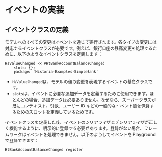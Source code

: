 # イベントの実装

## イベントクラスの定義

モデルへのすべての変更はイベントを通じて実行されます。各タイプの変更には対応するイベントクラスが必要です。例えば、銀行口座の残高変更を処理するために、以下のようなイベントクラスを定義します：

```Smalltalk
HsValueChanged << #HtBankAccountBalanceChanged
    slots: {};
    package: 'Historia-Examples-SimpleBank'
```

- `HsValueChanged`は、モデルの値の変更を表現するイベントの基底クラスです。
- `slots`は、イベントに必要な追加データを定義するために使用できます。ほとんどの場合、追加データは必要ありません。なぜなら、スーパークラスが既にコンテキスト、引数、ユーザー ID などの一般的なイベント値を保持するためのスロットを定義しているためです。

イベントクラスを定義した後、イベントのシリアライザとデシリアライザが正しく機能するように、明示的に登録する必要があります。登録がない場合、フレームワークはイベントを処理できません。以下のようしてイベントを Playground で登録できます：

```Smalltalk
HtBankAccountBalanceChanged register
```
